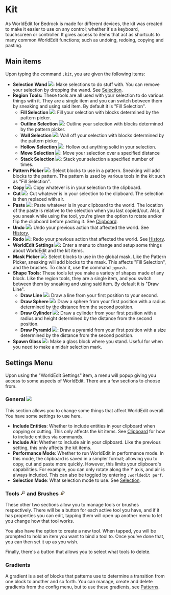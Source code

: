 # Kit

As WorldEdit for Bedrock is made for different devices, the kit was created to make it easier to use on any control; whether it's a keyboard, touchscreen or controller. It gives access to items that act as shortcuts to many common WorldEdit functions; such as undoing, redoing, copying and pasting.

## Main items

Upon typing the command `;kit`, you are given the following items:

-   <a name="selection_wand"></a>**Selection Wand ![](../img/icons/wood_axe.png):** Make selections to do stuff with. You can remove your selection by dropping the wand. See [Selection](regions/selection.md).
-   <a name="region_tools"></a>**Region Tools:** These tools are all used with your selection to do various things with it. They are a single item and you can switch between them by sneaking and using said item. By default it is "Fill Selection".
    -   **Fill Selection ![](../img/icons/selection_fill.png)**: Fill your selection with blocks determined by the pattern picker.
    -   **Outline Selection ![](../img/icons/selection_outline.png)**: Outline your selection with blocks determined by the pattern picker.
    -   **Wall Selection ![](../img/icons/selection_wall.png)**: Wall off your selection with blocks determined by the pattern picker.
    -   **Hollow Selection ![](../img/icons/selection_hollow.png)**: Hollow out anything solid in your selection.
    -   **Move Selection ![](../img/icons/selection_move.png)**: Move your selection over a specified distance
    -   **Stack Selection ![](../img/icons/selection_stack.png)**: Stack your selection a specified number of times.
-   <a name="pattern_picker"></a>**Pattern Picker ![](../img/icons/eyedropper.png):** Select blocks to use in a pattern. Sneaking will add blocks to the pattern. The pattern is used by various tools in the kit such as "Fill Selection".
-   <a name="copy"></a>**Copy ![](../img/icons/copy.png):** Copy whatever is in your selection to the clipboard.
-   <a name="cut"></a>**Cut ![](../img/icons/cut.png):** Cut whatever is in your selection to the clipboard. The selection is then replaced with air.
-   <a name="paste"></a>**Paste ![](../img/icons/paste.png):** Paste whatever is in your clipboard to the world. The location of the paste is relative to the selection when you last copied/cut. Also, if you sneak while using the tool, you're given the option to rotate and/or flip the clipboard before pasting it. See [Clipboard](clipboard.md).
-   <a name="undo"></a>**Undo ![](../img/icons/undo.png):** Undo your previous action that affected the world. See [History](general/history.md).
-   <a name="redo"></a>**Redo ![](../img/icons/redo.png):** Redo your previous action that affected the world. See [History](general/history.md).
-   <a name="config"></a>**WorldEdit Settings ![](../img/icons/config.png):** Enter a menu to change and setup some things about WorldEdit and the kit items.
-   <a name="mask_picker"></a>**Mask Picker ![](../img/icons/maskdropper.png):** Select blocks to use in the global mask. Like the Pattern Picker, sneaking will add blocks to the mask. This affects "Fill Selection", and the brushes. To clear it, use the command `;gmask`.
-   <a name="shape_tools"></a>**Shape Tools:** These tools let you make a variety of shapes made of any block. Like the region tools, they are a single item, and you switch between them by sneaking and using said item. By default it is "Draw Line".
    -   **Draw Line ![](../img/icons/draw_line.png):** Draw a line from your first position to your second.
    -   **Draw Sphere ![](../img/icons/draw_sphere.png):** Draw a sphere from your first position with a radius determined by the distance from the second position.
    -   **Draw Cylinder ![](../img/icons/draw_cylinder.png):** Draw a cylinder from your first position with a radius and height determined by the distance from the second position.
    -   **Draw Pyramid ![](../img/icons/draw_pyramid.png):** Draw a pyramid from your first position with a size determined by the distance from the second position.
-   <a name="spawn_glass"></a>**Spawn Glass ![](../img/icons/spawn_glass.png):** Make a glass block where you stand. Useful for when you need to make a midair selection mark.

## Settings Menu

Upon using the "WorldEdit Settings" item, a menu will popup giving you access to some aspects of WorldEdit. There are a few sections to choose from.

### General ![](../img/icons/config.png)

This section allows you to change some things that affect WorldEdit overall. You have some settings to use here.

-   **Include Entities**: Whether to include entities in your clipboard when copying or cutting. This only affects the kit items. See [Clipboard](clipboard.md) for how to include entities via commands.
-   **Include Air**: Whether to include air in your clipboard. Like the previous setting, this only affects the kit items.
-   **Performance Mode**: Whether to run WorldEdit in performance mode. In this mode, the clipboard is saved in a simpler format; allowing you to copy, cut and paste more quickly. However, this limits your clipboard's capabilities. For example, you can only rotate along the Y axis, and air is always included. This can also be toggled by entering `;worldedit perf`.
-   **Selection Mode**: What selection mode to use. See [Selection](./regions/selection.md).

### Tools ![](../img/icons/tool_config.png) and Brushes ![](../img/icons/brush_config.png)

These other two sections allow you to manage tools or brushes respectively. There will be a button for each active tool you have, and if it has properties you can edit, tapping them will open up another menu to let you change how that tool works.

You also have the option to create a new tool. When tapped, you will be prompted to hold an item you want to bind a tool to. Once you've done that, you can then set it up as you wish.

Finally, there's a button that allows you to select what tools to delete.

### Gradients

A gradient is a set of blocks that patterns use to determine a transition from one block to another and so forth. You can manage, create and delete gradients from the config menu, but to use these gradients, see [Patterns](./general/patterns.md#gradient-patterns).
